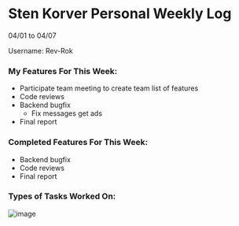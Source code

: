 # Sten Korver Personal Weekly Log

04/01 to 04/07

Username: Rev-Rok

### My Features For This Week:

* Participate team meeting to create team list of features
* Code reviews
* Backend bugfix
  * Fix messages get ads
* Final report
  

### Completed Features For This Week:
* Backend bugfix
* Code reviews
* Final report

### Types of Tasks Worked On:
![image](https://github.com/COSC-499-W2023/year-long-project-team-21/assets/112997109/a644448e-1e14-4223-a8aa-e6b07aaf96ac)













